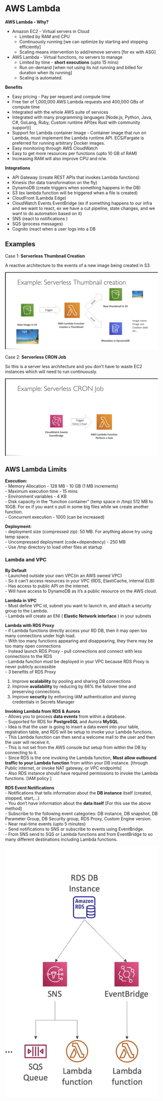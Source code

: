 # AWS Lambda

 **AWS Lambda - Why?**
  - Amazon EC2 - Virtual servers in Cloud  
    - Limited by RAM and CPU  
	- Continuously running [we can optimize by starting and stopping efficiently]  
	- Scaling means intervention to add/remove servers [for ex with ASG]  
  - AWS Lambda - Virtual functions, no servers to manage  
    - Limited by time - **short executions** (upto 15 mins)  
	- Run on-demand [when not using its not running and billed for duration when its running]  
	- Scaling is automated.   

  **Benefits**   
  - Easy pricing - Pay per request and compute time  
  - Free tier of 1,000,000 AWS Lambda requests and 400,000 GBs of compute time  
  - Integrated with the whole AWS suite of services  
  - Integrated with many programming languages [Node.js, Python, Java, C#, GoLang, Ruby, Custom runtime API(ex Rust with community support)]  
  - Support for Lambda container Image - Container image that run on Lambda, must implement the Lambda runtime API. ECS/Fargate is preferred for running arbitrary Docker images.  
  - Easy monitoring through AWS CloudWatch  
  - Easy to get more resources per functions (upto 10 GB of RAM)  
  - Increasing RAM will also improve CPU and n/w.  
  	
  **Integrations**  
  - API Gateway (create REST APIs that invokes Lambda functions)  
  - Kinesis (for data transformation on the fly)  
  - DynamoDB (create triggers when something happens in the DB)  
  - S3 (ex lambda function will be triggered when a file is created)  
  - CloudFront (Lambda Edge)  
  - CloudWatch Events EventBridge (ex if something happens to our infra and we want to react, ex we have a cut pipeline, state changes, and we want to do automation based on it)  
  - SNS (react to notifications )  
  - SQS (process messages)  
  - Cognito (react when a user logs into a DB  


## Examples

Case 1: **Serverless Thumbnail Creation**  

A reactive architecture to the events of a new image being created in S3.  

![Alt text](<Example Serverless Thumbnail creation.png>)

Case 2: **Serverless CRON Job**  

So this is a server less architecture and you don’t have to waste EC2 instances which will need to run continuously.  

![Alt text](<Example Serverless CRON Job.png>)


## AWS Lambda Limits

  **Execution:**  
    - Memory Allocation - 128 MB - 10 GB (1 MB increments)  
	- Maximum execution time - 15 mins  
	- Environment variables - 4 KB   
	- Disk capacity in the “function container” (temp space in /tmp) 512 MB to 10GB. For ex if you want o pull in some big files while we create another function.  
	- Concurrent execution - 1000 (can be increased)  

  **Deployment:**  
	- deployment size (compressed zip): 50 MB. For anything above try using temp space.  
	- Uncompressed deployment (code+dependency) - 250 MB  
	- Use /tmp directory to load other files at startup  
  
  
  ### Lambda and VPC
	
  **By Default**  
    - Launched outside your own VPC(in an AWS owned VPC)   
   	- So it can’t access resources in your VPC (RDS, ElastiCache, internal ELB)  
   	- Has access to public API on the internet.  
   	- Will have access to DynamoDB as it’s a public resource on the AWS cloud.  
  
  **Lambda in VPC**  
	- Must define VPC id, subnet you want to launch in, and attach a security group to the Lambda.  
	- Lambda will create an ENI ( **Elastic Network interface** ) in your subnets  
  
  **Lambda with RDS Proxy**  
 	- if Lambda functions directly access your RD DB, then it may open too many connections under high load.  
	- With too many functions appearing and disappearing, they there may be too many open connections   
	- Instead launch RDS Proxy - pull connections and connect with less connections to the RDS  
	- Lambda function must be deployed in your VPC because RDS Proxy is never publicly accessible   
	- 3 benefits of RDS Proxy  
  1. Improve **scalability** by pooling and sharing DB connections  
  2. Improve **availability** by reducing by 66% the failover time and preserving connections.  
  3. Improve **security** by enforcing IAM authentication and storing credentials in Secrets Manager  
	

  **Invoking Lambda from RDS & Aurora**  
	- Allows you to process **data events** from within a database.  
	- Supported for RDS for **PostgreSQL** and Aurora **MySQL**.  
	- Idea is that the user is going to insert a data event into your table, registration table, and RDS will be setup to invoke your Lambda functions.  
	- This Lambda function can then send a welcome mail to the user and then the user will receive it.  
	- This is not set from the AWS console but setup from within the DB by connecting to it.  
	- Since RDS is the one invoking the Lambda function, **Must allow outbound traffic to your Lambda function** from within your DB instance. [through Public internet, or invoke NAT gateway, or VPC endpoints]  
	- Also RDS instance should have  required permissions to invoke the Lambda functions. [IAM policy ]  

**RDS Event Notifications**  
	- Notifications that tells information about the **DB instance** itself (created, stopped, start,…)  
	- You don’t have information about the **data itself** [For this use the above method]  
	- Subscribe to the following event categories: DB instance, DB snapshot, DB Parameter Group, DB Security group, RDS Proxy, Custom Engine version.  
	- Near real-time events (upto 5 minutes)  
	- Send notifications to SNS or subscribe to events using EventBridge.  
	- From SNS send to SQS or Lambda functions and from EventBridge to so many different destinations including Lambda functions.  

![Alt text](Instance-1.png)